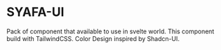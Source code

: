 # SYAFA-UI

Pack of component that available to use in svelte world. This component build with TailwindCSS. Color Design inspired by Shadcn-UI.
